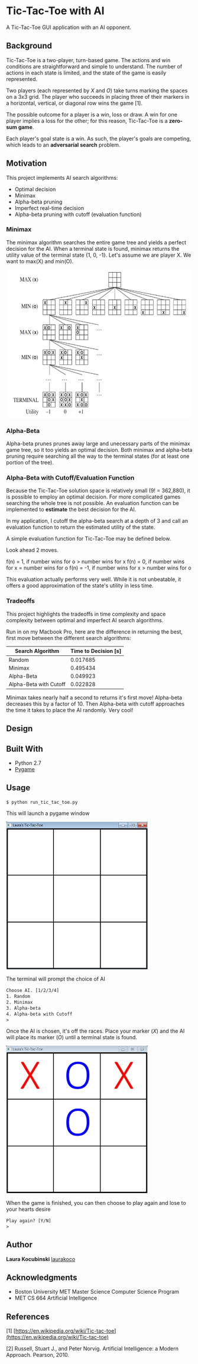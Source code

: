 # Tic-Tac-Toe with AI

A Tic-Tac-Toe GUI application with an AI opponent.

## Background

Tic-Tac-Toe is a two-player, turn-based game. The actions and win conditions are straightforward and simple to understand. The number of actions in each state is limited, and the state of the game is easily represented.

Two players (each represented by *X* and *O*) take turns marking the spaces on a 3x3 grid. The player who succeeds in placing three of their markers in a horizontal, vertical, or diagonal row wins the game [1].

The possible outcome for a player is a win, loss or draw. A win for one player implies a loss for the other; for this reason, Tic-Tac-Toe is a **zero-sum game**.

Each player's goal state is a win. As such, the player's goals are competing, which leads to an **adversarial search** problem.

## Motivation

This project implements AI search algorithms:
* Optimal decision
* Minimax
* Alpha-beta pruning
* Imperfect real-time decision
* Alpha-beta pruning with cutoff (evaluation function)

### Minimax

The minimax algorithm searches the entire game tree and yields a perfect decision for the AI. When a terminal state is found, minimax returns the utility value of the terminal state {1, 0, -1}. Let's assume we are player X. We want to max(X) and min(O).

<img src="images/Minimax.png" height="400">

### Alpha-Beta

Alpha-beta prunes prunes away large and unecessary parts of the minimax game tree, so it too yields an optimal decision. Both minimax and alpha-beta pruning require searching all the way to the terminal states (for at least one portion of the tree).

### Alpha-Beta with Cutoff/Evaluation Function

Because the Tic-Tac-Toe solution space is relatively small (9! = 362,880), it is possible to employ an optimal decision. For more complicated games searching the whole tree is not possible. An evaluation function can be implemented to **estimate** the best decision for the AI.

In my application, I cutoff the alpha-beta search at a depth of 3 and call an evaluation function to return the estimated utility of the state.

A simple evaluation function for Tic-Tac-Toe may be defined below.

Look ahead 2 moves.

f(n) = 1, if number wins for o > number wins for x
f(n) = 0, if number wins for x = number wins for o
f(n) = -1, if number wins for x > number wins for o

This evaluation actually performs very well. While it is not unbeatable, it offers a good approximation of the state's utility in less time.

### Tradeoffs

This project highlights the tradeoffs in time complexity and space complexity between optimal and imperfect AI search algorithms.

Run in on my Macbook Pro, here are the difference in returning the best, first move between the different search algorithms:

| Search Algorithm       | Time to Decision [s] |
|------------------------|----------------------|
| Random                 | 0.017685             |
| Minimax                | 0.495434             |
| Alpha-Beta             | 0.049923             |
| Alpha-Beta with Cutoff | 0.022828             |

Minimax takes nearly half a second to returns it's first move! Alpha-beta decreases this by a factor of 10. Then Alpha-beta with cutoff approaches the time it takes to place the AI randomly. Very cool!

## Design

## Built With

* Python 2.7
* [Pygame](https://www.pygame.org/)

## Usage

```
$ python run_tic_tac_toe.py
```

This will launch a pygame window

<img src="images/Board_1.png" height="400">

The terminal will prompt the choice of AI

```
Choose AI. [1/2/3/4]
1. Random
2. Minimax
3. Alpha-beta
4. Alpha-beta with Cutoff
>
```

Once the AI is chosen, it's off the races. Place your marker (*X*) and the AI will place its marker (*O*) until a terminal state is found.

<img src="images/Board_2.png" height="400">

When the game is finished, you can then choose to play again and lose to your hearts desire

```
Play again? [Y/N]
>
```

## Author

**Laura Kocubinski** [laurakoco](https://github.com/laurakoco)

## Acknowledgments

* Boston University MET Master Science Computer Science Program
* MET CS 664 Artificial Intelligence

## References

[1] [https://en.wikipedia.org/wiki/Tic-tac-toe](https://en.wikipedia.org/wiki/Tic-tac-toe)

[2] Russell, Stuart J., and Peter Norvig. Artificial Intelligence: a Modern Approach. Pearson, 2010.
